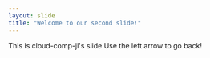 ```yaml
---
layout: slide
title: "Welcome to our second slide!"
---
```

This is cloud-comp-jl's slide
Use the left arrow to go back!

